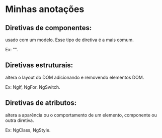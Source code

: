 # Minhas anotações
## Diretivas de componentes:
  usado com um modelo. Esse tipo de diretiva é a mais comum.

Ex: "<app-listarPensamentos>".

## Diretivas estruturais: 
  altera o layout do DOM adicionando e removendo elementos DOM.

Ex: NgIf, NgFor. NgSwitch.

## Diretivas de atributos:
  altera a aparência ou o comportamento de um elemento, componente ou outra diretiva.

Ex: NgClass, NgStyle.

